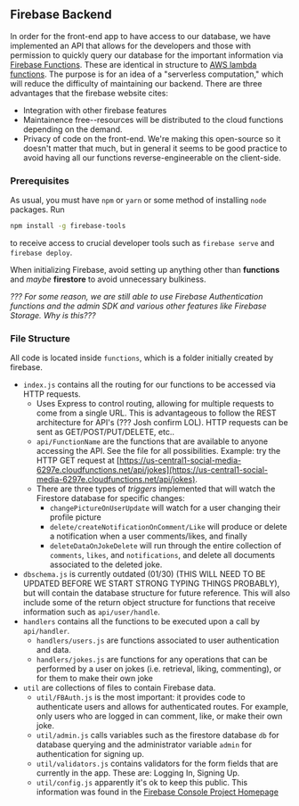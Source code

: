 ## Firebase Backend

In order for the front-end app to have access to our database, we have implemented an API
that allows for the developers and those with permission to quickly
query our database for the important information via [Firebase Functions](https://firebase.google.com/docs/functions).
These are identical in structure to [AWS lambda functions](https://aws.amazon.com/lambda/).
The purpose is for an idea of a "serverless computation," which will reduce
the difficulty of maintaining our backend. There are three advantages that
the firebase website cites:

- Integration with other firebase features
- Maintainence free--resources will be distributed to the cloud functions
  depending on the demand.
- Privacy of code on the front-end. We're making this open-source so it doesn't
  matter that much, but in general it seems to be good practice to avoid having
  all our functions reverse-engineerable on the client-side.

### Prerequisites

As usual, you must have `npm` or `yarn` or some method of installing `node` packages. Run

```sh
npm install -g firebase-tools
```

to receive access to crucial developer tools such as `firebase serve` and `firebase deploy`.

When initializing Firebase, avoid setting up anything other than **functions** and _maybe_
**firestore** to avoid unnecessary bulkiness.

_??? For some reason, we are still able to use Firebase Authentication functions and
the admin SDK and various other features like Firebase Storage. Why is this???_

### File Structure

All code is located inside `functions`, which is a folder initially created by firebase.

- `index.js` contains all the routing for our functions to be accessed via HTTP requests.
  - Uses Express to control routing, allowing for multiple requests to come from a single URL. This is advantageous to follow the REST architecture for API's (??? Josh confirm LOL). HTTP requests can be sent as GET/POST/PUT/DELETE, etc..
  - `api/FunctionName` are the functions that are available to anyone accessing the
    API. See the file for all possibilities. Example: try the HTTP GET request at [https://us-central1-social-media-6297e.cloudfunctions.net/api/jokes](https://us-central1-social-media-6297e.cloudfunctions.net/api/jokes).
  - There are three types of _triggers_ implemented that will watch the Firestore database for specific changes:
    - `changePictureOnUserUpdate` will watch for a user changing their profile picture
    - `delete/createNotificationOnComment/Like` will produce or delete a notification when a user comments/likes, and finally
    - `deleteDataOnJokeDelete` will run through the entire collection of `comments`, `likes`, and `notifications`, and delete all documents associated to the deleted joke.
- `dbschema.js` is currently outdated (01/30) (THIS WILL NEED TO BE UPDATED BEFORE WE START STRONG TYPING THINGS PROBABLY), but will contain the database structure for future reference. This will also include some of the return object structure for functions that receive information such as `api/user/handle`.
- `handlers` contains all the functions to be executed upon a call by `api/handler`.
  - `handlers/users.js` are functions associated to user authentication and data.
  - `handlers/jokes.js` are functions for any operations that can be performed by a user on jokes (i.e. retrieval, liking, commenting), or for them to make their own joke
- `util` are collections of files to contain Firebase data.
  - `util/FBAuth.js` is the most important: it provides code to authenticate users
    and allows for authenticated routes. For example, only users who are logged in can comment, like, or make their own joke.
  - `util/admin.js` calls variables such as the firestore database `db` for database querying and the administrator variable `admin` for authentication for signing up.
  - `util/validators.js` contains validators for the form fields that are
    currently in the app. These are: Logging In, Signing Up.
  - `util/config.js` apparently it's ok to keep this public. This information was
    found in the [Firebase Console Project Homepage](https://console.firebase.google.com/u/0/project/social-media-6297e/settings/general/web:NGRkYjg2MDItMmZmZS00MWQ4LWJjYjYtODlhMGIwMmIzZGU5)
